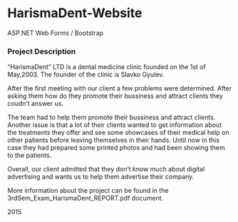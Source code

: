 # HarismaDent-Website
ASP.NET Web Forms / Bootstrap 

### Project Description

“HarismaDent” LTD is a dental medicine clinic founded on the 1st of May,2003. The founder of the clinic is Slavko Gyulev. 

After the first meeting with our client a few problems were determined. After asking them how do they promote their bussiness and attract clients they coudn’t answer us. 

The team had to help them promote their bussiness and attract clients. Another issue is that a lot of their clients wanted to get information about the treatments they offer and see some showcases of their medical help on other patients before leaving themselves in their hands. Until now in this case they had prepared some printed photos and had been showing them to the patients.

Overall, our client admitted that they don’t know much about digital advertising and wants us to help them advertise their company.

More information about the project can be found in the 3rdSem_Exam_HarismaDent_REPORT.pdf document.

2015
